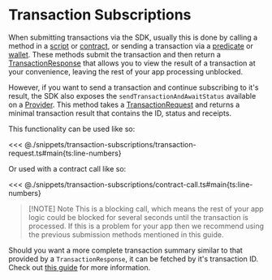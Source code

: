 # Transaction Subscriptions

When submitting transactions via the SDK, usually this is done by calling a method in a [script](../scripts/running-scripts.md) or [contract](../contracts/methods.md#call), or sending a transaction via a [predicate](../predicates/methods.md#sendtransaction) or [wallet](../wallets/index.md). These methods submit the transaction and then return a [TransactionResponse](./transaction-response.md) that allows you to view the result of a transaction at your convenience, leaving the rest of your app processing unblocked.

However, if you want to send a transaction and continue subscribing to it's result, the SDK also exposes the `sendTransactionAndAwaitStatus` available on a [Provider](../provider/index.md). This method takes a [TransactionRequest](./transaction-request.md) and returns a minimal transaction result that contains the ID, status and receipts.

This functionality can be used like so:

<<< @./snippets/transaction-subscriptions/transaction-request.ts#main{ts:line-numbers}

Or used with a contract call like so:

<<< @./snippets/transaction-subscriptions/contract-call.ts#main{ts:line-numbers}

> [!NOTE] Note
> This is a blocking call, which means the rest of your app logic could be blocked for several seconds until the transaction is processed. If this is a problem for your app then we recommend using the previous submission methods mentioned in this guide.

Should you want a more complete transaction summary similar to that provided by a `TransactionResponse`, it can be fetched by it's transaction ID. Check out [this guide](./transaction-response.md) for more information.
